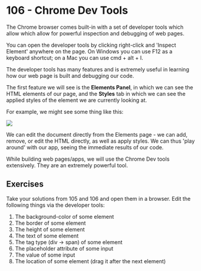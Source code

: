 # 106 - Chrome Dev Tools

The Chrome browser comes built-in with a set of developer tools which allow which allow for powerful inspection and debugging of web pages. 

You can open the developer tools by clicking right-click and 'Inspect Element' anywhere on the page. On Windows you can use F12 as a keyboard shortcut; on a Mac you can use cmd + alt + I. 

The developer tools has many features and is extremely useful in learning how our web page is built and debugging our code.

The first feature we will see is the **Elements Panel**, in which we can see the HTML elements of our page, and the **Styles** tab in which we can see the applied styles of the element we are currently looking at.

For example, we might see some thing like this:

<img src='http://i.imgur.com/aNJJFLA.jpg' />

We can edit the document directly from the Elements page - we can add, remove, or edit the HTML directly, as well as apply styles. We can thus 'play around' with our app, seeing the immediate results of our code. 

While building web pages/apps, we will use the Chrome Dev tools extensively. They are an extremely powerful tool.

## Exercises

Take your solutions from 105 and 106 and open them in a browser. Edit the following things via the developer tools:

1. The background-color of some element
2. The border of some element
3. The height of some element
4. The text of some element
5. The tag type (div -> span) of some element
6. The placeholder attribute of some input
7. The value of some input 
8. The location of some element (drag it after the next element)